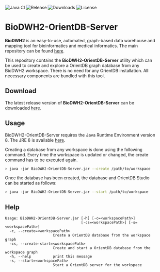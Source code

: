 ![Java CI](https://github.com/BioDWH2/BioDWH2-OrientDB-Server/workflows/Java%20CI/badge.svg?branch=develop) ![Release](https://img.shields.io/github/v/release/BioDWH2/BioDWH2-OrientDB-Server) ![Downloads](https://img.shields.io/github/downloads/BioDWH2/BioDWH2-OrientDB-Server/total) ![License](https://img.shields.io/github/license/BioDWH2/BioDWH2-OrientDB-Server)

# BioDWH2-OrientDB-Server
**BioDWH2** is an easy-to-use, automated, graph-based data warehouse and mapping tool for bioinformatics and medical informatics. The main repository can be found [here](https://github.com/BioDWH2/BioDWH2).

This repository contains the **BioDWH2-OrientDB-Server** utility which can be used to create and explore a OrientDB graph database from any BioDWH2 workspace. There is no need for any OrientDB installation. All necessary components are bundled with this tool.

## Download
The latest release version of **BioDWH2-OrientDB-Server** can be downloaded [here](https://github.com/BioDWH2/BioDWH2-OrientDB-Server/releases/latest).

## Usage
BioDWH2-OrientDB-Server requires the Java Runtime Environment version 8. The JRE 8 is available [here](https://www.oracle.com/java/technologies/javase-jre8-downloads.html).

Creating a database from any workspace is done using the following command. Every time the workspace is updated or changed, the create command has to be executed again.
~~~BASH
> java -jar BioDWH2-OrientDB-Server.jar --create /path/to/workspace
~~~

Once the database has been created, the database and OrientDB Studio can be started as follows:
~~~BASH
> java -jar BioDWH2-OrientDB-Server.jar --start /path/to/workspace
~~~

## Help
~~~
Usage: BioDWH2-OrientDB-Server.jar [-h] [-c=<workspacePath>]
                                   [-cs=<workspacePath>] [-s=<workspacePath>]
  -c, --create=<workspacePath>
                      Create a OrientDB database from the workspace graph
  -cs, --create-start=<workspacePath>
                      Create and start a OrientDB database from the workspace graph
  -h, --help          print this message
  -s, --start=<workspacePath>
                      Start a OrientDB server for the workspace
~~~